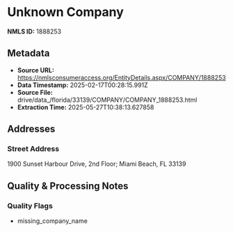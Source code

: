 # Unknown Company

**NMLS ID:** 1888253

## Metadata
- **Source URL:** https://nmlsconsumeraccess.org/EntityDetails.aspx/COMPANY/1888253
- **Data Timestamp:** 2025-02-17T00:28:15.991Z
- **Source File:** drive/data_/florida/33139/COMPANY/COMPANY_1888253.html
- **Extraction Time:** 2025-05-27T10:38:13.627858

## Addresses
### Street Address
1900 Sunset Harbour Drive, 2nd Floor; Miami Beach, FL 33139

## Quality & Processing Notes
### Quality Flags
- missing_company_name
